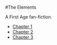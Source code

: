 #The Elements

A First Age fan-fiction.

* [Chapter 1](001.md)
* [Chapter 2](002.md)
* [Chapter 3](003.md)